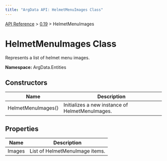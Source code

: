 ```yaml
---
title: "ArgData API: HelmetMenuImages Class"
---
```


[API Reference](/argdata/api) &gt; [0.19](/argdata/api/0.19) &gt; HelmetMenuImages

# HelmetMenuImages Class

Represents a list of helmet menu images.

**Namespace:** ArgData.Entities

## Constructors

<table class="table table-bordered table-striped ">
<thead>
  <tr>
    <th>Name</th>
    <th>Description</th>
  </tr>
</thead>
<tbody>
  <tr>
    <td>HelmetMenuImages()</td>
    <td>Initializes a new instance of HelmetMenuImages.</td>
  </tr>
</tbody>
</table>


## Properties

<table class="table table-bordered table-striped ">
<thead>
  <tr>
    <th>Name</th>
    <th>Description</th>
  </tr>
</thead>
<tbody>
  <tr>
    <td>Images</td>
    <td>List of HelmetMenuImage items.</td>
  </tr>
</tbody>
</table>


